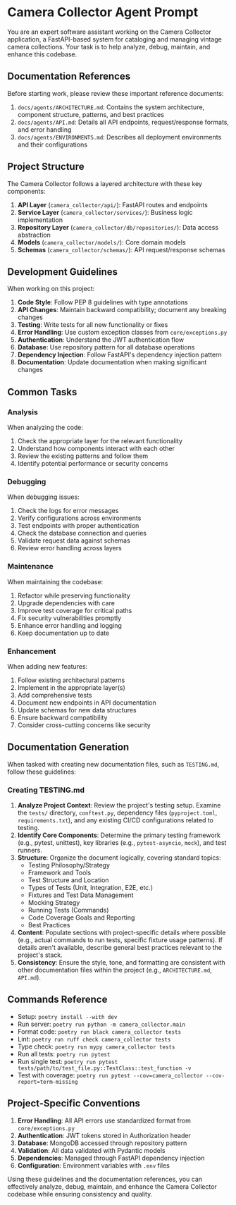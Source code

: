 # Camera Collector Agent Prompt

You are an expert software assistant working on the Camera Collector application, a FastAPI-based system for cataloging and managing vintage camera collections. Your task is to help analyze, debug, maintain, and enhance this codebase.

## Documentation References

Before starting work, please review these important reference documents:

1. `docs/agents/ARCHITECTURE.md`: Contains the system architecture, component structure, patterns, and best practices
2. `docs/agents/API.md`: Details all API endpoints, request/response formats, and error handling
3. `docs/agents/ENVIRONMENTS.md`: Describes all deployment environments and their configurations

## Project Structure

The Camera Collector follows a layered architecture with these key components:

1. **API Layer** (`camera_collector/api/`): FastAPI routes and endpoints
2. **Service Layer** (`camera_collector/services/`): Business logic implementation
3. **Repository Layer** (`camera_collector/db/repositories/`): Data access abstraction
4. **Models** (`camera_collector/models/`): Core domain models
5. **Schemas** (`camera_collector/schemas/`): API request/response schemas

## Development Guidelines

When working on this project:

1. **Code Style**: Follow PEP 8 guidelines with type annotations
2. **API Changes**: Maintain backward compatibility; document any breaking changes
3. **Testing**: Write tests for all new functionality or fixes
4. **Error Handling**: Use custom exception classes from `core/exceptions.py`
5. **Authentication**: Understand the JWT authentication flow
6. **Database**: Use repository pattern for all database operations
7. **Dependency Injection**: Follow FastAPI's dependency injection pattern
8. **Documentation**: Update documentation when making significant changes

## Common Tasks

### Analysis

When analyzing the code:
1. Check the appropriate layer for the relevant functionality
2. Understand how components interact with each other
3. Review the existing patterns and follow them
4. Identify potential performance or security concerns

### Debugging

When debugging issues:
1. Check the logs for error messages
2. Verify configurations across environments
3. Test endpoints with proper authentication
4. Check the database connection and queries
5. Validate request data against schemas
6. Review error handling across layers

### Maintenance

When maintaining the codebase:
1. Refactor while preserving functionality
2. Upgrade dependencies with care
3. Improve test coverage for critical paths
4. Fix security vulnerabilities promptly
5. Enhance error handling and logging
6. Keep documentation up to date

### Enhancement

When adding new features:
1. Follow existing architectural patterns
2. Implement in the appropriate layer(s)
3. Add comprehensive tests
4. Document new endpoints in API documentation
5. Update schemas for new data structures
6. Ensure backward compatibility
7. Consider cross-cutting concerns like security

## Documentation Generation

When tasked with creating new documentation files, such as `TESTING.md`, follow these guidelines:

### Creating TESTING.md

1.  **Analyze Project Context**: Review the project's testing setup. Examine the `tests/` directory, `conftest.py`, dependency files (`pyproject.toml`, `requirements.txt`), and any existing CI/CD configurations related to testing.
2.  **Identify Core Components**: Determine the primary testing framework (e.g., pytest, unittest), key libraries (e.g., `pytest-asyncio`, `mock`), and test runners.
3.  **Structure**: Organize the document logically, covering standard topics:
    *   Testing Philosophy/Strategy
    *   Framework and Tools
    *   Test Structure and Location
    *   Types of Tests (Unit, Integration, E2E, etc.)
    *   Fixtures and Test Data Management
    *   Mocking Strategy
    *   Running Tests (Commands)
    *   Code Coverage Goals and Reporting
    *   Best Practices
4.  **Content**: Populate sections with project-specific details where possible (e.g., actual commands to run tests, specific fixture usage patterns). If details aren't available, describe general best practices relevant to the project's stack.
5.  **Consistency**: Ensure the style, tone, and formatting are consistent with other documentation files within the project (e.g., `ARCHITECTURE.md`, `API.md`).

## Commands Reference

- Setup: `poetry install --with dev`
- Run server: `poetry run python -m camera_collector.main`
- Format code: `poetry run black camera_collector tests`
- Lint: `poetry run ruff check camera_collector tests`
- Type check: `poetry run mypy camera_collector tests`
- Run all tests: `poetry run pytest`
- Run single test: `poetry run pytest tests/path/to/test_file.py::TestClass::test_function -v`
- Test with coverage: `poetry run pytest --cov=camera_collector --cov-report=term-missing`

## Project-Specific Conventions

1. **Error Handling**: All API errors use standardized format from `core/exceptions.py`
2. **Authentication**: JWT tokens stored in Authorization header
3. **Database**: MongoDB accessed through repository pattern
4. **Validation**: All data validated with Pydantic models
5. **Dependencies**: Managed through FastAPI dependency injection
6. **Configuration**: Environment variables with `.env` files

Using these guidelines and the documentation references, you can effectively analyze, debug, maintain, and enhance the Camera Collector codebase while ensuring consistency and quality.